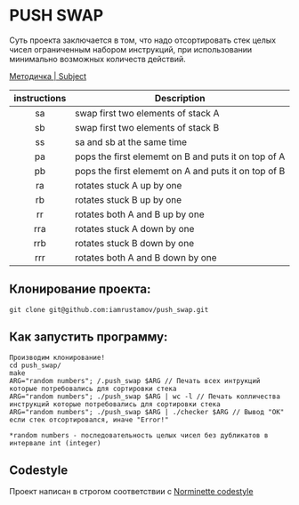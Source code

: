 # PUSH SWAP

Суть проекта заключается в том, что надо отсортировать стек целых чисел ограниченным набором инструкций, при использовании
минимально возможных количеств действий.

[Методичка | Subject ](https://github.com/Binary-Hackers/42_Subjects/blob/master/00_Projects/02_Algorithmic/push_swap.pdf)

| instructions  | Description   |
|:-------------:|---------------|
| sa            | swap first two elements of stack A |
| sb            | swap first two elements of stack B |
| ss            | sa and sb at the same time |
| pa            | pops the first elememt on B and puts it on top of A |
| pb            | pops the first elememt on A and puts it on top of B |
| ra            | rotates stuck A up by one|
| rb            | rotates stuck B up by one |
| rr            | rotates both A and B up by one |
| rra           | rotates stuck A down by one |
| rrb           | rotates stuck B down by one |
| rrr           | rotates both A and B down by one |


## Клонирование проекта:
```
git clone git@github.com:iamrustamov/push_swap.git

```
## Как запустить программу:
```
Производим клонирование!
cd push_swap/
make
ARG="random numbers"; /.push_swap $ARG // Печать всех интрукций которые потребовались для сортировки стека
ARG="random numbers"; ./push_swap $ARG | wc -l // Печать колличества инструкций которые потребовались для сортировки стека
ARG="random numbers"; ./push_swap $ARG | ./checker $ARG // Вывод "ОК" если стек отсортировался, иначе "Error!"

*random numbers - последовательность целых чисел без дубликатов в интервале int (integer)
```

## Codestyle
Проект написан в строгом соответствии с [Norminette codestyle](https://github.com/Binary-Hackers/42_Subjects/blob/master/04_Norme/norme_2_0_1.pdf)
